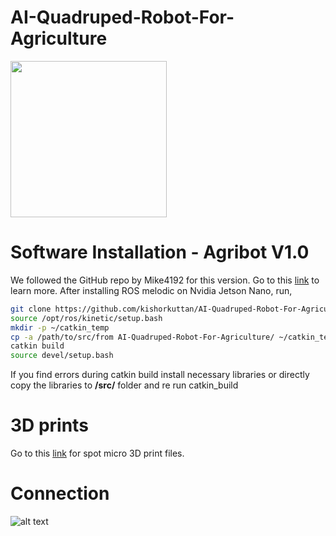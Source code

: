 # AI-Quadruped-Robot-For-Agriculture

<img src="screenshots/img1.gif" width="250" height="250"/>

# Software Installation - Agribot V1.0
We followed the GitHub repo by Mike4192 for this version. Go to this [link](https://github.com/mike4192/spotMicro) to learn more.
After installing ROS melodic on Nvidia Jetson Nano, run,
```sh
git clone https://github.com/kishorkuttan/AI-Quadruped-Robot-For-Agriculture.git
source /opt/ros/kinetic/setup.bash 
mkdir -p ~/catkin_temp  
cp -a /path/to/src/from AI-Quadruped-Robot-For-Agriculture/ ~/catkin_temp/
catkin build
source devel/setup.bash
```
If you find errors during catkin build install necessary libraries or directly copy the libraries to **/src/** folder and re run catkin_build
# 3D prints
Go to this [link](https://www.thingiverse.com/thing:3445283) for spot micro 3D print files.

# Connection
![alt text](https://github.com/kishorkuttan/AI-Quadruped-Robot-For-Agriculture/blob/master/schematics.png)
